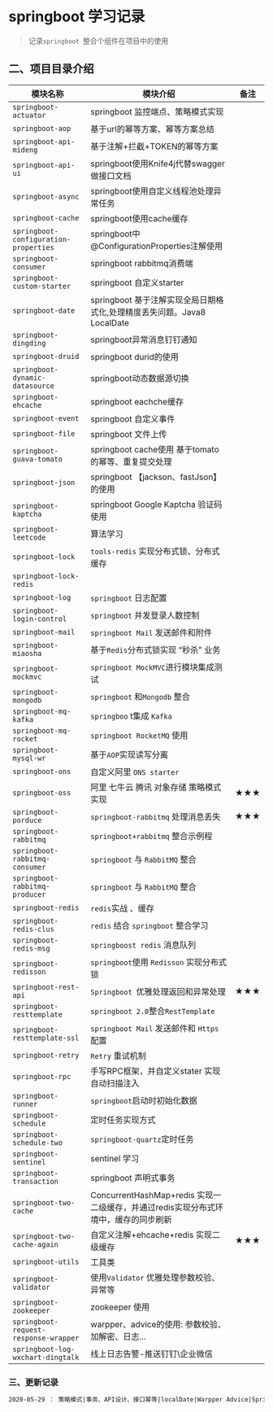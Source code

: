 # springboot 学习记录
> 记录`springboot `整合个组件在项目中的使用 



## 二、项目目录介绍

| 模块名称 | 模块介绍 | 备注 |
| -------- | -------- | ---- |
| `springboot-actuator`      | springboot 监控端点、策略模式实现      |   |
| `springboot-aop`           | 基于url的幂等方案、幂等方案总结    |   |
| `springboot-api-mideng`    | 基于注解+拦截+TOKEN的幂等方案      |   |
| `springboot-api-ui`        | springboot使用Knife4j代替swagger做接口文档      |   |
| `springboot-async`         | springboot使用自定义线程池处理异常任务      |   |
| `springboot-cache`         | springboot使用cache缓存      |   |
| `springboot-configuration-properties` | springboot中@ConfigurationProperties注解使用      |   |
| `springboot-consumer`      | springboot rabbitmq消费端      |   |
| `springboot-custom-starter` | springboot 自定义starter      |   |
| `springboot-date`           | springboot 基于注解实现全局日期格式化,处理精度丢失问题。Java8 LocalDate      |   |
| `springboot-dingding`       | springboot异常消息钉钉通知      |   |
| `springboot-druid`          | springboot durid的使用      |   |
| `springboot-dynamic-datasource` | springboot动态数据源切换      |   |
| `springboot-ehcache`        | springboot eachche缓存      |   |
| `springboot-event`          | springboot 自定义事件      |   |
| `springboot-file`           | springboot 文件上传      |   |
| `springboot-guava-tomato`   | springboot cache使用 基于tomato的幂等、重复提交处理      |   |
| `springboot-json`           | springboot 【jackson、fastJson】的使用      |   |
| `springboot-kaptcha`        | springboot Google Kaptcha 验证码使用      |   |
| `springboot-leetcode`       | 算法学习      |   |
| `springboot-lock`      | `tools-redis` 实现分布式锁、分布式缓存 |   |
| `springboot-lock-redis`      |  |   |
| `springboot-log`      | `springboot` 日志配置 |   |
| `springboot-login-control`      | `springboot` 并发登录人数控制 |   |
| `springboot-mail`      | `springboot Mail` 发送邮件和附件 |   |
| `springboot-miaosha`      | 基于`Redis`分布式锁实现 “秒杀” 业务 |   |
| `springboot-mockmvc`      | `springboot MockMVC`进行模块集成测试 |   |
| `springboot-mongodb`      | `springboot` 和`Mongodb` 整合 |   |
| `springboot-mq-kafka`      | `springboo` t集成 `Kafka` |   |
| `springboot-mq-rocket`      | `springboot RocketMQ` 使用 |   |
| `springboot-mysql-wr`      | 基于`AOP`实现读写分离 |   |
| `springboot-ons`      | 自定义阿里 `ONS starter` |   |
| `springboot-oss`      | 阿里 七牛云 腾讯 对象存储 策略模式实现 | ★★★ |
| `springboot-porduce`      | `springboot-rabbitmq`  处理消息丢失 | ★★★ |
| `springboot-rabbitmq`      | `springboot+rabbitmq` 整合示例程 |   |
| `springboot-rabbitmq-consumer`      | `springboot` 与 `RabbitMQ` 整合 |   |
| `springboot-rabbitmq-producer`      | `springboot` 与 `RabbitMQ` 整合 |   |
| `springboot-redis`                    | `redis`实战 、缓存                                           |   |
| `springboot-redis-clus`      | `redis` 结合 `springboot` 整合学习 |   |
| `springboot-redis-msg`      | `springboost redis`  消息队列 |   |
| `springboot-redisson`      | `springboot`使用 `Redisson` 实现分布式锁 |   |
| `springboot-rest-api`      | `Springboot `优雅处理返回和异常处理 | ★★★ |
| `springboot-resttemplate`      | `springboot 2.0`整合`RestTemplate` |   |
| `springboot-resttemplate-ssl`      | `springboot Mail` 发送邮件和 `Https` 配置 |   |
| `springboot-retry`      | `Retry` 重试机制 |   |
| `springboot-rpc`      | 手写RPC框架，并自定义stater 实现自动扫描注入 |   |
| `springboot-runner`      | `springboot`启动时初始化数据 |   |
| `springboot-schedule`      | 定时任务实现方式 |   |
| `springboot-schedule-two`      | `springboot-quartz`定时任务 |   |
| `springboot-sentinel`      | sentinel 学习 |   |
| `springboot-transaction`      | springboot 声明式事务 |   |
| `springboot-two-cache`      | ConcurrentHashMap+redis 实现一二级缓存，并通过redis实现分布式环境中，缓存的同步刷新 |   |
| `springboot-two-cache-again`      | 自定义注解+ehcache+redis 实现二级缓存 | ★★★  |
| `springboot-utils`      | 工具类 |   |
| `springboot-validator`      | 使用`Validator` 优雅处理参数校验、异常等 |   |
| `springboot-zookeeper`      | zookeeper 使用 |   |
| `springboot-request-response-wrapper`      | warpper、advice的使用: 参数校验、加解密、日志... |   |
| `springboot-log-wxchart-dingtalk`      | 线上日志告警-推送钉钉\企业微信 |   |



### 三、更新记录

```markdown
2020-05-29 ： 策略模式|事务、API设计、接口幂等|localDate|Warpper Advice|Spring cache


```



